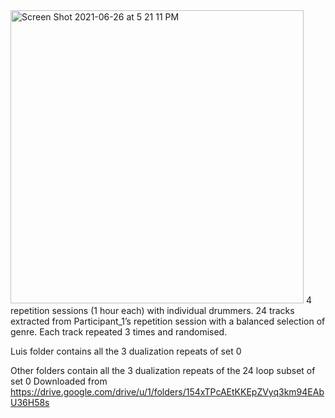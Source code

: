 <img width="469" alt="Screen Shot 2021-06-26 at 5 21 11 PM" src="https://user-images.githubusercontent.com/35939495/123517723-ecc03e80-d6a2-11eb-89c6-c8682b1522d1.png">
4 repetition sessions (1 hour each) with individual drummers.  24 tracks extracted from Participant_1’s repetition session with a balanced selection of genre.  Each track repeated 3 times and randomised.  

Luis folder contains all the 3 dualization repeats of set 0

Other folders contain all the 3 dualization repeats of the 24 loop subset of set 0
Downloaded from https://drive.google.com/drive/u/1/folders/154xTPcAEtKKEpZVyq3km94EAbU36H58s
